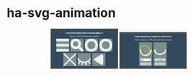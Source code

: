 # ha-svg-animation

<p align="center">
	<img src="demo/01.gif" width="30%">&#9;<img src="demo/02.gif" width="30%">
</p>
